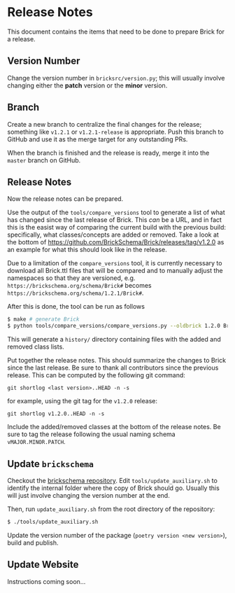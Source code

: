 # Release Notes

This document contains the items that need to be done to prepare Brick for a release.

## Version Number

Change the version number in `bricksrc/version.py`; this will usually involve changing either the **patch** version or the **minor** version.

## Branch

Create a new branch to centralize the final changes for the release; something like `v1.2.1` or `v1.2.1-release` is appropriate. Push this branch to GitHub and use it as the merge target for any outstanding PRs.

When the branch is finished and the release is ready, merge it into the `master` branch on GitHub.

## Release Notes

Now the release notes can be prepared.

Use the output of the `tools/compare_versions` tool to generate a list of what has changed since the last release of Brick. This *can* be a URL, and in fact this is the easist way of comparing the current build with the previous build: specifically, what classes/concepts are added or removed. Take a look at the bottom of https://github.com/BrickSchema/Brick/releases/tag/v1.2.0 as an example for what this should look like in the release.

Due to a limitation of the `compare_versions` tool, it is currently necessary to download all Brick.ttl files that will be compared and to manually adjust the namespaces so that they are versioned, e.g. `https://brickschema.org/schema/Brick#` becomes `https://brickschema.org/schema/1.2.1/Brick#`.

After this is done, the tool can be run as follows

```bash
$ make # generate Brick
$ python tools/compare_versions/compare_versions.py --oldbrick 1.2.0 Brick120.ttl --newbrick 1.2.1 Brick.ttl
```

This will generate a `history/` directory containing files with the added and removed class lists.

Put together the release notes. This should summarize the changes to Brick since the last release. Be sure to thank all contributors since the previous release.  This can be computed by the following git command:

```
git shortlog <last version>..HEAD -n -s
```

for example, using the git tag for the `v1.2.0` release:

```
git shortlog v1.2.0..HEAD -n -s
```

Include the added/removed classes at the bottom of the release notes. Be sure to tag the release following the usual naming schema `vMAJOR.MINOR.PATCH`.

## Update `brickschema`

Checkout the [brickschema repository](https://github.com/BrickSchema/py-brickschema). Edit `tools/update_auxiliary.sh` to identify the internal folder where the copy of Brick should go. Usually this will just involve changing the version number at the end.

Then, run `update_auxiliary.sh` from the root directory of the repository:

```bash
$ ./tools/update_auxiliary.sh
```

Update the version number of the package (`poetry version <new version>`), build and publish.


## Update Website

Instructions coming soon...
